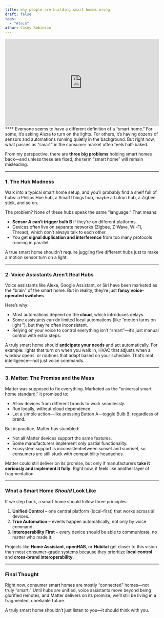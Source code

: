 ```yaml
---
title: why people are building smart homes wrong
draft: false
tags:
  - "#tech"
athur: Casey Robinson
---
```

<div style="position:relative; padding-bottom:56.25%; height:0; overflow:hidden;">
  <iframe src="https://www.youtube.com/embed/VIDEO_ID"
      style="position:absolute; top:0; left:0; width:100%; height:100%; border:0;"
      allowfullscreen>
  </iframe>
</div>
****
Everyone seems to have a different definition of a “smart home.” For some, it’s asking Alexa to turn on the lights. For others, it’s having dozens of sensors and automations running quietly in the background. But right now, what passes as “smart” in the consumer market often feels half-baked.  

From my perspective, there are **three big problems** holding smart homes back—and unless these are fixed, the term “smart home” will remain misleading.  

---

### 1. The Hub Madness  

Walk into a typical smart home setup, and you’ll probably find a shelf full of hubs: a Philips Hue hub, a SmartThings hub, maybe a Lutron hub, a Zigbee stick, and so on.  

The problem? None of these hubs speak the same “language.” That means:  

- **Sensor A can’t trigger bulb B** if they’re on different platforms.  
- Devices often live on separate networks (Zigbee, Z-Wave, Wi-Fi, Thread), which don’t always talk to each other.  
- You get **signal duplication and interference** from too many protocols running in parallel.  

A true smart home shouldn’t require juggling five different hubs just to make a motion sensor turn on a light.  

---

### 2. Voice Assistants Aren’t Real Hubs  

Voice assistants like Alexa, Google Assistant, or Siri have been marketed as the “brain” of the smart home. But in reality, they’re just **fancy voice-operated switches**.  

Here’s why:  

- Most automations depend on the **cloud**, which introduces delays.  
- Some assistants can do limited local automations (like “motion turns on light ”), but they’re often inconsistent.  
- Relying on your voice to control everything isn’t “smart”—it’s just manual control with extra steps.  

A truly smart home should **anticipate your needs** and act automatically. For example: lights that turn on when you walk in, HVAC that adjusts when a window opens, or routines that adapt based on your schedule. That’s real intelligence—not just voice commands.  

---

### 3. Matter: The Promise and the Mess  

Matter was supposed to fix everything. Marketed as the “universal smart home standard,” it promised to:  

- Allow devices from different brands to work seamlessly.  
- Run locally, without cloud dependence.  
- Let a simple action—like pressing Button A—toggle Bulb B, regardless of brand.  

But in practice, Matter has stumbled:  

- Not all Matter devices support the same features.  
- Some manufacturers implement only partial functionality.  
- Ecosystem support is inconsistenbetween sunset and sunriset, so consumers are still stuck with compatibility headaches.  

Matter could still deliver on its promise, but only if manufacturers **take it seriously and implement it fully**. Right now, it feels like another layer of fragmentation.  

---

### What a Smart Home *Should* Look Like  

If we step back, a smart home should follow three principles:  

1. **Unified Control** – one central platform (local-first) that works across all devices.  
2. **True Automation** – events happen automatically, not only by voice command.  
3. **Interoperability First** – every device should be able to communicate, no matter who made it.  

Projects like **Home Assistant**, **openHAB**, or **Hubitat** get closer to this vision than most consumer-grade systems because they prioritize **local control** and **cross-brand interoperability**.  

---

### Final Thought  

Right now, consumer smart homes are mostly “connected” homes—not truly “smart.” Until hubs are unified, voice assistants move beyond being glorified remotes, and Matter delivers on its promise, we’ll still be living in a fragmented, unreliable future.  

A truly smart home shouldn’t just listen to you—it should think with you.  

